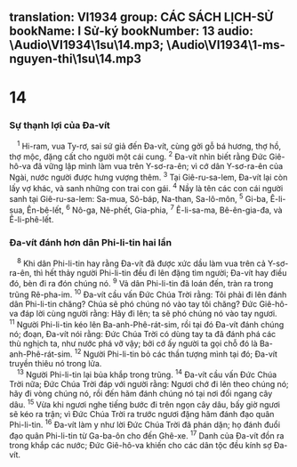 translation: VI1934
group: CÁC SÁCH LỊCH-SỬ
bookName: I Sử-ký 
bookNumber: 13
audio: \Audio\VI1934\1su\14.mp3; \Audio\VI1934\1-ms-nguyen-thi\1su\14.mp3
-------

<div class="title"><h1>14</h1><h3>Sự thạnh lợi của Đa-vít</h3></div>
<span class="verse 1su_14_1"> <sup>1</sup> Hi-ram, vua Ty-rơ, sai sứ giả đến Đa-vít, cùng gởi gỗ bá hương, thợ hồ, thợ mộc, đặng cất cho người một cái cung. </span>
<span class="verse 1su_14_2"><sup>2</sup> Đa-vít nhìn biết rằng Đức Giê-hô-va đã vững lập mình làm vua trên Y-sơ-ra-ên; vì cớ dân Y-sơ-ra-ên của Ngài, nước người được hưng vượng thêm. </span>
<span class="verse 1su_14_3"><sup>3</sup> Tại Giê-ru-sa-lem, Đa-vít lại còn lấy vợ khác, và sanh những con trai con gái. </span>
<span class="verse 1su_14_4"><sup>4</sup> Nầy là tên các con cái người sanh tại Giê-ru-sa-lem: Sa-mua, Sô-báp, Na-than, Sa-lô-môn, </span>
<span class="verse 1su_14_5"><sup>5</sup> Gi-ba, Ê-li-sua, Ên-bê-lết, </span>
<span class="verse 1su_14_6"><sup>6</sup> Nô-ga, Nê-phết, Gia-phia, </span>
<span class="verse 1su_14_7"><sup>7</sup> Ê-li-sa-ma, Bê-ên-gia-đa, và Ê-li-phê-lết. <br/></span>
<div class="title"><h3>Đa-vít đánh hơn dân Phi-li-tin hai lần</h3></div>
<span class="verse 1su_14_8"> <sup>8</sup> Khi dân Phi-li-tin hay rằng Đa-vít đã được xức dầu làm vua trên cả Y-sơ-ra-ên, thì hết thảy người Phi-li-tin đều đi lên đặng tìm người; Đa-vít hay điều đó, bèn đi ra đón chúng nó. </span>
<span class="verse 1su_14_9"><sup>9</sup> Vả dân Phi-li-tin đã loán đến, tràn ra trong trũng Rê-pha-im. </span>
<span class="verse 1su_14_10"><sup>10</sup> Đa-vít cầu vấn Đức Chúa Trời rằng: Tôi phải đi lên đánh dân Phi-li-tin chăng? Chúa sẽ phó chúng nó vào tay tôi chăng? Đức Giê-hô-va đáp lời cùng người rằng: Hãy đi lên; ta sẽ phó chúng nó vào tay ngươi. </span>
<span class="verse 1su_14_11"><sup>11</sup> Người Phi-li-tin kéo lên Ba-anh-Phê-rát-sim, rồi tại đó Đa-vít đánh chúng nó; đoạn, Đa-vít nói rằng: Đức Chúa Trời có dùng tay ta đã đánh phá các thù nghịch ta, như nước phá vỡ vậy; bởi cớ ấy người ta gọi chỗ đó là Ba-anh-Phê-rát-sim. </span>
<span class="verse 1su_14_12"><sup>12</sup> Người Phi-li-tin bỏ các thần tượng mình tại đó; Đa-vít truyền thiêu nó trong lửa. <br/></span>
<span class="verse 1su_14_13"> <sup>13</sup> Người Phi-li-tin lại bủa khắp trong trũng. </span>
<span class="verse 1su_14_14"><sup>14</sup> Đa-vít cầu vấn Đức Chúa Trời nữa; Đức Chúa Trời đáp với người rằng: Ngươi chớ đi lên theo chúng nó; hãy đi vòng chúng nó, rồi đến hãm đánh chúng nó tại nơi đối ngang cây dâu. </span>
<span class="verse 1su_14_15"><sup>15</sup> Vừa khi ngươi nghe tiếng bước đi trên ngọn cây dâu, bấy giờ ngươi sẽ kéo ra trận; vì Đức Chúa Trời ra trước ngươi đặng hãm đánh đạo quân Phi-li-tin. </span>
<span class="verse 1su_14_16"><sup>16</sup> Đa-vít làm y như lời Đức Chúa Trời đã phán dặn; họ đánh đuổi đạo quân Phi-li-tin từ Ga-ba-ôn cho đến Ghê-xe. </span>
<span class="verse 1su_14_17"><sup>17</sup> Danh của Đa-vít đồn ra trong khắp các nước; Đức Giê-hô-va khiến cho các dân tộc đều kính sợ Đa-vít. <br/></span>

